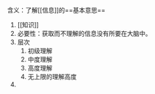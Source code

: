 含义：了解[[信息]]的==基本意思==

1. [[知识]]
2. 必要性：获取而不理解的信息没有所要在大脑中。
3. 层次
	1. 初级理解
	2. 中度理解
	3. 高度理解
	4. 无上限的理解高度
4. 